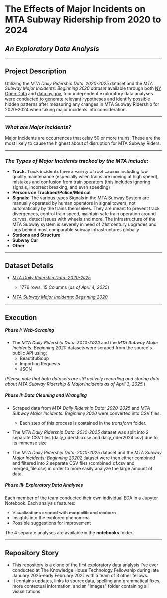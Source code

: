 # The Effects of Major Incidents on MTA Subway Ridership from 2020 to 2024
## *An Exploratory Data Analysis*
___

## Project Description 

Utilizing the *MTA Daily Ridership Data: 2020-2025* dataset and the *MTA Subway Major Incidents: Beginning 2020 dataset* available through both [NY Open Data](https://opendata.cityofnewyork.us/) and [data.ny.gov](https://data.ny.gov/), four independent exploratory data analyses were conducted to generate relevant hypotheses and identify possible hidden patterns after measuring any changes in MTA Subway Ridership for 2020-2024 when taking major incidents into consideration.
___

### _What are Major Incidents?_ 
Major Incidents are occurrences that delay 50 or more trains. These are the most likely to cause the highest about of disruption for MTA Subway Riders.
___
### _The Types of Major Incidents tracked by the MTA include:_ 
- __Track:__ Track incidents have a variety of root causes including low quality maintenance (especially when trains are moving at high speed), mistakes and confusion from train operators (this includes ignoring signals, incorrect breaking, and even speeding)
- __Persons on Trackbed/Police/Medical__
- __Signals:__ The various types Signals in the MTA Subway System are manually operated by human operators in signal towers, not automatically by the trains themselves. They are meant to prevent track divergences, control train speed, maintain safe train operation around curves, detect issues with wheels and more. The infrastructure of the MTA Subway system is severely in need of 21st century upgrades and lags behind most comparable subway infrastructures globally
- __Stations and Structure__
- __Subway Car__
- __Other__

___

## Dataset Details

* [*MTA Daily Ridership Data: 2020-2025*](https://data.ny.gov/Transportation/MTA-Daily-Ridership-Data-2020-2025/vxuj-8kew/data_preview)
    * 1776 rows, 15 Columns (*as of April 4, 2025*)

* [*MTA Subway Major Incidents: Beginning 2020*](https://data.ny.gov/Transportation/MTA-Subway-Major-Incidents-Beginning-2020/j6d2-s8m2/about_data)


___
## Execution

##### **Phase I: Web-Scraping**

* The *MTA Daily Ridership Data: 2020-2025* and the *MTA Subway Major Incidents: Beginning 2020* 
datasets were scraped from the source's public API using:
    * BeautifulSoup
    * Importing Requests
    * JSON

(*Please note that both datasets are still actively recording and storing data about MTA Subway Ridership & Major Incidents as of April 3, 2025.*)

##### **Phase II: Data Cleaning and Wrangling**

* Scraped data from *MTA Daily Ridership Data: 2020-2025* and *MTA Subway Major Incidents: Beginning 2020* were converted into CSV files.
    * Each step of this process is contained in the *transform* folder.

* The *MTA Daily Ridership Data: 2020-2025* dataset was split into 2 separate CSV files (daily_ridership.csv and daily_rider2024.csv) due to its immense size

* The _MTA Daily Ridership Data: 2020-2025_ dataset and the _MTA Subway Major Incidents: Beginning 20202_ dataset were then either combined and filtered into 2 separate CSV files (combined_df.csv and merged_file.csv) in order to more easily analyze the large amount of data. 

##### **Phase III: Exploratory Data Analyses**

Each member of the team conducted their own individual EDA in a Jupyter Notebook. Each analysis features:

* Visualizations created with matplotlib and seaborn
* Insights into the explored phenomena
* Possible suggestions for improvement

The 4 separate analyses are available in the **notebooks** folder. 
___

## Repository Story

* This repository is a clone of the first exploratory data analysis I've ever conducted at The Knowledge House Technology Fellowship during late January 2025-early February 2025 with a team of 3 other fellows.
* It contains updates, links to source data, spelling and grammatical fixes, more contextual information, and an "images" folder containing all visualizations